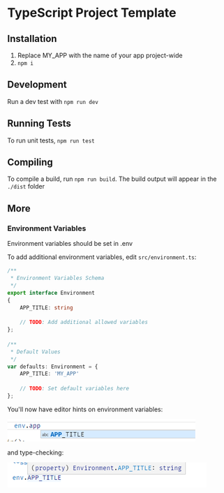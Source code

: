 # TypeScript Project Template

## Installation

1. Replace MY_APP with the name of your app project-wide
2. `npm i`

## Development

Run a dev test with `npm run dev`

## Running Tests

To run unit tests, `npm run test`

## Compiling

To compile a build, run `npm run build`. The build output will appear in the `./dist` folder

## More

### Environment Variables

Environment variables should be set in .env

To add additional environment variables, edit `src/environment.ts`:

```typescript
/**
 * Environment Variables Schema
 */
export interface Environment
{
	APP_TITLE: string

	// TODO: Add additional allowed variables
};

/**
 * Default Values
 */
var defaults: Environment = {
	APP_TITLE: 'MY_APP'

	// TODO: Set default variables here
};
```

You'll now have editor hints on environment variables:

![Screenshot](doc/image/environment-1.png)

and type-checking:

![Screenshot](doc/image/environment-2.png)
